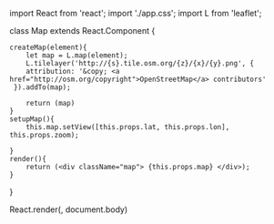 

import React from 'react';
import './app.css';
import L from 'leaflet';

class Map extends React.Component {

    createMap(element){
        let map = L.map(element);
        L.tilelayer('http://{s}.tile.osm.org/{z}/{x}/{y}.png', {
        attribution: '&copy; <a href="http://osm.org/copyright">OpenStreetMap</a> contributors'
     }).addTo(map);
    
        return (map)
    }
    setupMap(){
        this.map.setView([this.props.lat, this.props.lon], this.props.zoom);
    
    }
    render(){
        return (<div className="map"> {this.props.map} </div>);
    }
}

React.render(<Map lat="60.0" lon="10.0" zoom="10"/>, document.body)